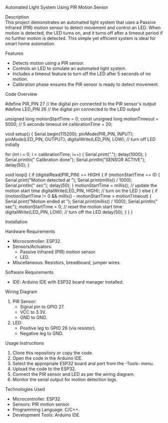 
 Automated Light System Using PIR Motion Sensor  

Description  
This project demonstrates an automated light system that uses a Passive Infrared (PIR) motion sensor to detect movement and control an LED. When motion is detected, the LED turns on, and it turns off after a timeout period if no further motion is detected. This simple yet efficient system is ideal for smart home automation.  


Features  
- Detects motion using a PIR sensor.  
- Controls an LED to simulate an automated light system.  
- Includes a timeout feature to turn off the LED after 5 seconds of no motion.  
- Calibration phase ensures the PIR sensor is ready to detect movement.  


Code Overview  


#define PIR_PIN 27      // the digital pin connected to the PIR sensor's output
#define LED_PIN 26      // the digital pin connected to the LED output

unsigned long motionStartTime = 0;
const unsigned long motionTimeout = 5000; // 5 seconds timeout
int calibrationTime = 20;

void setup() {
  Serial.begin(115200);
  pinMode(PIR_PIN, INPUT);
  pinMode(LED_PIN, OUTPUT);
  digitalWrite(LED_PIN, LOW); // turn off LED initially

  for (int i = 0; i < calibrationTime; i++) {
    Serial.print(".");
    delay(1000);
  }
  Serial.println(" Calibration done");
  Serial.println("SENSOR ACTIVE");
  delay(50);
}

void loop() {
  if (digitalRead(PIR_PIN) == HIGH) {
    if (motionStartTime == 0) {
      Serial.print("Motion detected at ");
      Serial.print(millis() / 1000);
      Serial.println(" sec");
      delay(50);
    }
    motionStartTime = millis(); // update the motion start time
    digitalWrite(LED_PIN, HIGH); // turn on the LED
  } else {
    if (motionStartTime != 0 && millis() - motionStartTime > motionTimeout) {
      Serial.print("Motion ended at ");
      Serial.print(millis() / 1000);
      Serial.println(" sec");
      motionStartTime = 0; // reset the motion start time
      digitalWrite(LED_PIN, LOW); // turn off the LED
      delay(50);
    }
  }
}



Installation  

Hardware Requirements  
- Microcontroller: ESP32.  
- Sensors/Actuators:  
  - Passive Infrared (PIR) motion sensor.  
  - LED.  
- Miscellaneous: Resistors, breadboard, jumper wires.  

Software Requirements  
- IDE: Arduino IDE with ESP32 board manager installed.  

Wiring Diagram  
1. PIR Sensor:  
   - Signal pin to GPIO 27.  
   - VCC to 3.3V.  
   - GND to GND.  
2. LED:  
   - Positive leg to GPIO 26 (via resistor).  
   - Negative leg to GND.  



Usage Instructions  
1. Clone this repository or copy the code.  
2. Open the code in the Arduino IDE.  
3. Select the appropriate ESP32 board and port from the -Tools- menu.  
4. Upload the code to the ESP32.  
5. Connect the PIR sensor and LED as per the wiring diagram.  
6. Monitor the serial output for motion detection logs.  



Technologies Used  
- Microcontroller: ESP32.  
- Sensors: PIR motion sensor.  
- Programming Language: C/C++.  
- Development Tools: Arduino IDE.  




